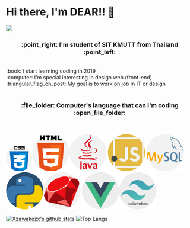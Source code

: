 # Hi there, I'm DEAR!! 👋

<img src="https://i.ibb.co/8jd30vx/codingwithcoffee.gif" />
<h3 align="center">:point_right: I'm student of SIT KMUTT from Thailand :point_left:</h3>
<br />
 :book: I start learning coding in 2019 <br>
 :computer: I'm special interesting in design web (front-end) <br>
 :triangular_flag_on_post: My goal is to work on job in IT or design <br>
<br />


<h3 align="center">:file_folder: Computer's language that can I'm coding :open_file_folder:</h3> 
<br>

<img src="./image/css.png" width="70" height="70" /><img src="./image/html-5.png"  width="100" height="100" /><img src="./image/java.png"  width="100" height="100" />
<img src="./image/javascript.png"  width="100" height="100"/>
<img src="./image/mysql.png"  width="100" height="100"/><img src="./image/python.png"  width="100" height="100"/><img src="./image/ruby.png"  width="100" height="100"/>
<img src="./image/vue.png"  width="100" height="100"/><img src="./image/tailwind.png"  width="100" height="100"/>



[![Xzawakezx's github stats](https://github-readme-stats.vercel.app/api?username=yanika44&theme=material-palenight)](https://github.com/yanika44/github-readme-stats)             ![Top Langs](https://github-readme-stats.vercel.app/api/top-langs/?username=yanika44&theme=tokyonight&layout=compact)


